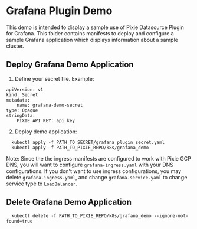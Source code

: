 # Grafana Plugin Demo

This demo is intended to display a sample use of Pixie Datasource Plugin for Grafana. This folder contains manifests to deploy and configure a sample Grafana application which displays information about a sample cluster.

## Deploy Grafana Demo Application

1. Define your secret file. Example:
```
apiVersion: v1
kind: Secret
metadata:
    name: grafana-demo-secret
type: Opaque
stringData:
    PIXIE_API_KEY: api_key
```
2. Deploy demo application:
```
  kubectl apply -f PATH_TO_SECRET/grafana_plugin_secret.yaml
  kubectl apply -f PATH_TO_PIXIE_REPO/k8s/grafana_demo
```
Note:
Since the the ingress manifests are configured to work with Pixie GCP DNS, you will want to configure `grafana-ingress.yaml` with your DNS configurations.
If you don't want to use ingress configurations, you may delete `grafana-ingress.yaml`, and change `grafana-service.yaml` to change service type to `LoadBalancer`.
## Delete Grafana Demo Application

```
  kubectl delete -f PATH_TO_PIXIE_REPO/k8s/grafana_demo --ignore-not-found=true
```

